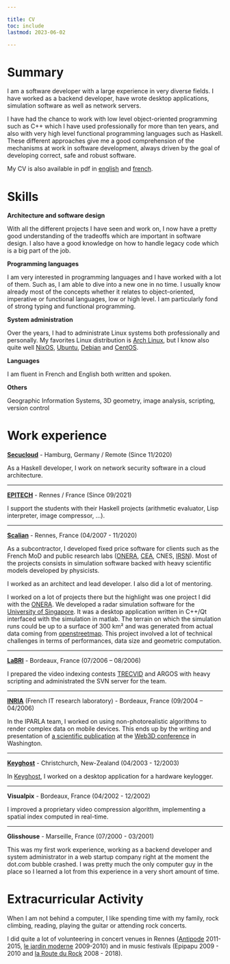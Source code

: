 ```yaml
---

title: CV
toc: include
lastmod: 2023-06-02

---
```


# Summary

I am a software developer with a large experience in very diverse fields.  I
have worked as a backend developer, have wrote desktop applications, simulation
software as well as network servers.

I have had the chance to work with low level object-oriented programming such
as C++ which I have used professionally for more than ten years, and also with
very high level functional programming languages such as Haskell. These
different approaches give me a good comprehension of the mechanisms at work in
software development, always driven by the goal of developing correct, safe and
robust software.

My CV is also available in pdf in
[english](https://github.com/jecaro/cv/raw/master/resume-en/jeancharles.quillet-en.pdf)
and
[french](https://github.com/jecaro/cv/raw/master/resume-fr/jeancharles.quillet-fr.pdf).

# Skills

**Architecture and software design**

With all the different projects I have seen and work on, I now have a pretty
good understanding of the tradeoffs which are important in software design.  I
also have a good knowledge on how to handle legacy code which is a big part of
the job.

**Programming languages**

I am very interested in programming languages and I have worked with a lot of
them. Such as, I am able to dive into a new one in no time. I usually know
already most of the concepts whether it relates to object-oriented, imperative
or functional languages, low or high level. I am particularly fond of strong
typing and functional programming.

**System administration**

Over the years, I had to administrate Linux systems both professionally and
personally. My favorites Linux distribution is [Arch
Linux](https://archlinux.org/), but I know also quite well
[NixOS](https://nixos.org/), [Ubuntu](https://ubuntu.com/),
[Debian](https://www.debian.org/) and [CentOS](https://www.centos.org/).

**Languages**

I am fluent in French and English both written and spoken.

**Others**

Geographic Information Systems, 3D geometry, image analysis, scripting, version
control

# Work experience

**[Secucloud](https://www.secucloud.com/)** - Hamburg, Germany / Remote (Since
11/2020)

As a Haskell developer, I work on network security software in a cloud
architecture.

---

**[EPITECH](https://www.epitech.eu/)** - Rennes / France (Since 09/2021)

I support the students with their Haskell projects (arithmetic evaluator, Lisp
interpreter, image compressor, ...).

---

**[Scalian](https://www.scalian.com/)** - Rennes, France (04/2007 - 11/2020)

As a subcontractor, I developed fixed price software for clients such as the
French MoD and public research labs ([ONERA](https://www.onera.fr/),
[CEA](https://www.cea.fr/), CNES, [IRSN](https://www.irsn.fr/)). Most of the
projects consists in simulation software backed with heavy scientific models
developed by physicists.

I worked as an architect and lead developer. I also did a lot of mentoring.

I worked on a lot of projects there but the highlight was one project I did
with the [ONERA]. We developed a radar simulation software for the [University
of Singapore](https://www.nus.edu.sg/). It was a desktop application written in
C++/Qt interfaced with the simulation in matlab. The terrain on which the
simulation runs could be up to a surface of 300 km² and was generated from
actual data coming from [openstreetmap](https://www.openstreetmap.org/). This
project involved a lot of technical challenges in terms of performances, data
size and geometric computation.

---

**[LaBRI](https://www.labri.fr/)** - Bordeaux, France (07/2006 – 08/2006)

I prepared the video indexing contests [TRECVID](https://trecvid.nist.gov/) and
ARGOS with heavy scripting and administrated the SVN server for the team.

---

**[INRIA](https://inria.fr/en)** (French IT research laboratory) - Bordeaux,
  France (09/2004 – 04/2006)

In the IPARLA team, I worked on using non-photorealistic algorithms to render
complex data on mobile devices. This ends up by the writing and presentation of
[a scientific publication](https://dl.acm.org/doi/10.1145/1122591.1122595) at
the [Web3D conference](https://www.web3d.org/conferences) in Washington.

---

**[Keyghost]** - Christchurch, New-Zealand
  (04/2003 - 12/2003)

In [Keyghost], I worked on a desktop application for a hardware keylogger.

---

**Visualpix** - Bordeaux, France (04/2002 - 12/2002)

I improved a proprietary video compression algorithm, implementing a spatial
index computed in real-time.

---

**Glisshouse** - Marseille, France (07/2000 - 03/2001)

This was my first work experience, working as a backend developer and system
administrator in a web startup company right at the moment the dot.com bubble
crashed. I was pretty much the only computer guy in the place so I learned a
lot from this experience in a very short amount of time.

# Extracurricular Activity

When I am not behind a computer, I like spending time with my family, rock
climbing, reading, playing the guitar or attending rock concerts.

I did quite a lot of volunteering in concert venues in Rennes
([Antipode](https://antipode-rennes.fr/) 2011-2015, [le jardin
moderne](http://www.jardinmoderne.org/) 2009-2010) and in music festivals
(Epipapu 2009 - 2010 and [la Route du Rock](https://www.laroutedurock.com/)
2008 - 2018).

[Keyghost]: https://www.keyghost.com/
[ONERA]: https://www.onera.fr/

